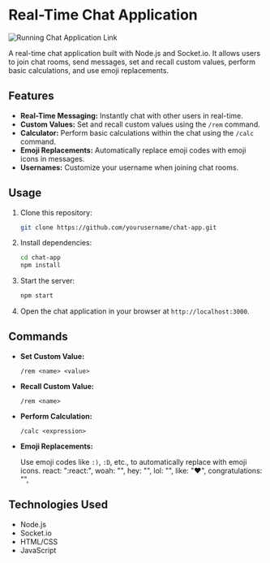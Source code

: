 




# Real-Time Chat Application

![Running Chat Application Link](https://one00x-messenger-anuja.onrender.com/)

A real-time chat application built with Node.js and Socket.io. It allows users to join chat rooms, send messages, set and recall custom values, perform basic calculations, and use emoji replacements.

## Features

- **Real-Time Messaging:** Instantly chat with other users in real-time.
- **Custom Values:** Set and recall custom values using the `/rem` command.
- **Calculator:** Perform basic calculations within the chat using the `/calc` command.
- **Emoji Replacements:** Automatically replace emoji codes with emoji icons in messages.
- **Usernames:** Customize your username when joining chat rooms.

## Usage

1. Clone this repository:

   ```bash
   git clone https://github.com/yourusername/chat-app.git
   ```

2. Install dependencies:

   ```bash
   cd chat-app
   npm install
   ```

3. Start the server:

   ```bash
   npm start
   ```

4. Open the chat application in your browser at `http://localhost:3000`.

## Commands

- **Set Custom Value:**

   ```
   /rem <name> <value>
   ```

- **Recall Custom Value:**

   ```
   /rem <name>
   ```

- **Perform Calculation:**

   ```
   /calc <expression>
   ```

- **Emoji Replacements:**

   Use emoji codes like `:)`, `:D`, etc., to automatically replace with emoji icons.
   react: ":react:",
   woah: "",
   hey: "",
   lol: "",
   like: ":heart:",
   congratulations: "",
## Technologies Used

- Node.js
- Socket.io
- HTML/CSS
- JavaScript
